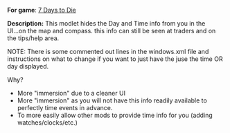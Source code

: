 **For game**: [7 Days to Die](https://7daystodie.com)

**Description:**
This modlet hides the Day and Time info from you in the UI...on the map and compass.
this info can still be seen at traders and on the tips/help area.

NOTE: There is some commented out lines in the windows.xml file and instructions on what to change if
you want to just have the juse the time OR day displayed.

Why?
- More "immersion" due to a cleaner UI
- More "immersion" as you will not have this info readily available to perfectly time events in advance.
- To more easily allow other mods to provide time info for you (adding watches/clocks/etc.)

